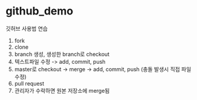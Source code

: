 # github_demo
깃허브 사용법 연습
1. fork
2. clone
3. branch 생성, 생성한 branch로 checkout
4. 텍스트파일 수정 -> add, commit, push
5. master로 checkout -> merge -> add, commit, push (충돌 발생시 직접 파일 수정)
6. pull request
7. 관리자가 수락하면 원본 저장소에 merge됨

